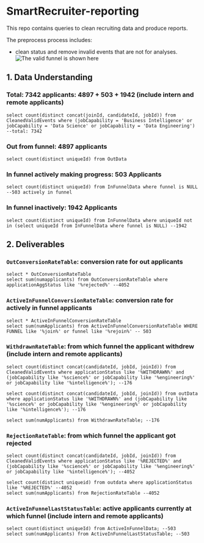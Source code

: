 # SmartRecruiter-reporting


This repo contains queries to clean recruiting data and produce reports. 

The preprocess process includes:
- clean status and remove invalid events that are not for analyses. 
![The valid funnel is shown here](C:\Users\JiatingChen\Documents\smartrecruiter\SmartRecruiter-reporting\valid_funnel_viz.png)













## 1. Data Understanding
### Total: 7342 applicants: 4897  + 503  + 1942  (include intern and remote applicants)
```console 
select count(distinct concat(joinId, candidateId, jobId)) from CleanedValidEvents where (jobCapability = 'Business Intelligence' or jobCapability = 'Data Science' or jobCapability = 'Data Engineering') --total: 7342
```
### Out from funnel: 4897 applicants
```console
select count(distinct uniqueId) from OutData
```

### In funnel actively making progress: 503 Applicants
```console
select count(distinct uniqueId) from InFunnelData where funnel is NULL --503 actively in funnel
```

### In funnel inactively: 1942 Applicants
```console
select count(distinct uniqueId) from InFunnelData where uniqueId not in (select uniqueId from InFunnelData where funnel is NULL) --1942
```

## 2. Deliverables
### `OutConversionRateTable`: conversion rate for out applicants

```console
select * OutConversionRateTable
select sum(numapplicants) from OutConversionRateTable where applicationAggStatus like '%rejected%' --4052 
```

### `ActiveInFunnelConversionRateTable`: conversion rate for actively in funnel applicants

```console
select * ActiveInFunnelConversionRateTable
select sum(numApplicants) from ActiveInFunnelConversionRateTable WHERE FUNNEL like '%join%' or funnel like '%rejoin%' -- 503
```

### `WithdrawnRateTable`: from which funnel the applicant withdrew (include intern and remote applicants)
```console
select count(distinct concat(candidateId, jobId, joinId)) from CleanedValidEvents where applicationStatus like '%WITHDRAWN%' and (jobCapability like '%science%' or jobCapability like '%engineering%' or jobCapability like '%intelligence%'); --176

select count(distinct concat(candidateId, jobId, joinId)) from outData where applicationStatus like '%WITHDRAWN%' and (jobCapability like '%science%' or jobCapability like '%engineering%' or jobCapability like '%intelligence%'); --176

select sum(numApplicants) from WithdrawnRateTable; --176 
```

### `RejectionRateTable`: from which funnel the applicant got rejected 
```console
select count(distinct concat(candidateId, jobId, joinId)) from CleanedValidEvents where applicationStatus like '%REJECTED%' and (jobCapability like '%science%' or jobCapability like '%engineering%' or jobCapability like '%intelligence%'); --4052

select count(distinct uniqueid) from outdata where applicationStatus like '%REJECTED%' --4052
select sum(numApplicants) from RejectionRateTable --4052
```

### `ActiveInFunnelLastStatusTable`: active applicants currently at which funnel (include intern and remote applicants)
```
select count(distinct uniqueId) from ActiveInFunnelData; --503
select sum(numApplicants) from ActiveInFunnelLastStatusTable; --503
```



